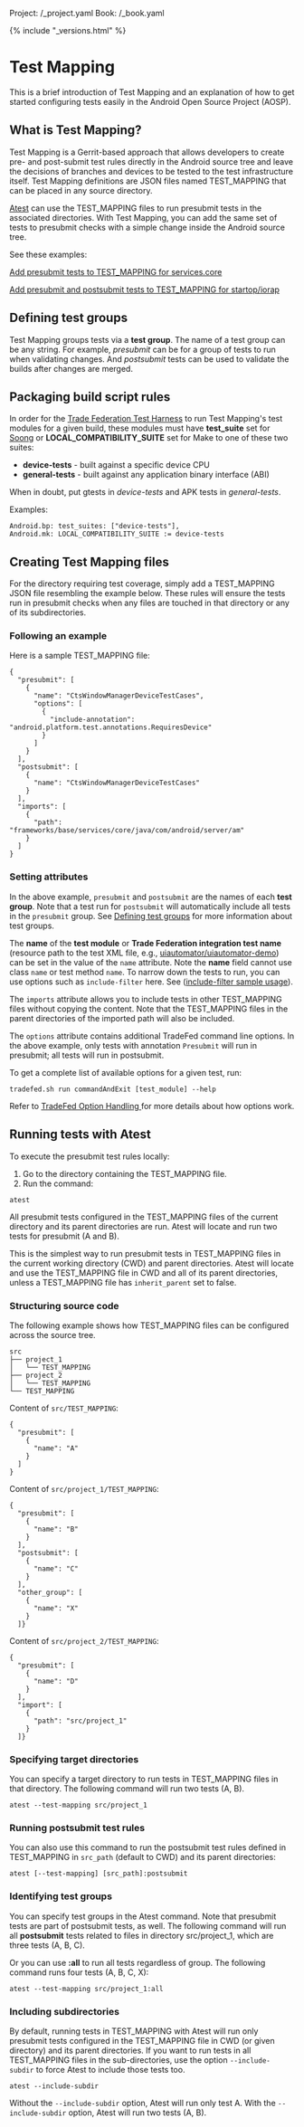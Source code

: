 Project: /_project.yaml
Book: /_book.yaml

{% include "_versions.html" %}

<!--
  Copyright 2018 The Android Open Source Project

  Licensed under the Apache License, Version 2.0 (the "License");
  you may not use this file except in compliance with the License.
  You may obtain a copy of the License at

      http://www.apache.org/licenses/LICENSE-2.0

  Unless required by applicable law or agreed to in writing, software
  distributed under the License is distributed on an "AS IS" BASIS,
  WITHOUT WARRANTIES OR CONDITIONS OF ANY KIND, either express or implied.
  See the License for the specific language governing permissions and
  limitations under the License.
-->

# Test Mapping

This is a brief introduction of Test Mapping and an explanation of how to get
started configuring tests easily in the Android Open Source Project (AOSP).

## What is Test Mapping?

Test Mapping is a Gerrit-based approach that allows developers to create pre-
and post-submit test rules directly in the Android source tree and leave the
decisions of branches and devices to be tested to the test infrastructure
itself. Test Mapping definitions are JSON files named TEST_MAPPING that can be
placed in any source directory.

[Atest](atest) can use the TEST_MAPPING files to run presubmit tests in the
associated directories. With Test Mapping, you can add the same set of tests to
presubmit checks with a simple change inside the Android source tree.

See these examples:

[Add presubmit tests to TEST_MAPPING for services.core](https://android.googlesource.com/platform/frameworks/base/+/master/services/core/java/com/android/server/pm/dex/TEST_MAPPING)

[Add presubmit and postsubmit tests to TEST_MAPPING for startop/iorap](https://android.googlesource.com/platform/frameworks/base/+/master/startop/iorap/TEST_MAPPING)

## Defining test groups

Test Mapping groups tests via a **test group**. The name of a test group can be
any string. For example, *presubmit* can be for a group of tests to run when
validating changes. And *postsubmit* tests can be used to validate the
builds after changes are merged.

## Packaging build script rules

In order for the [Trade Federation Test Harness](/devices/tech/test_infra/tradefed)
to run Test Mapping's test modules for a given build, these modules must have
**test_suite** set for [Soong](blueprints) or **LOCAL_COMPATIBILITY_SUITE** set
for Make to one of these two suites:

*   **device-tests** - built against a specific device CPU
*   **general-tests** - built against any application binary interface (ABI)

When in doubt, put gtests in _device-tests_ and APK tests in _general-tests_.

Examples:

```
Android.bp: test_suites: ["device-tests"],
Android.mk: LOCAL_COMPATIBILITY_SUITE := device-tests
```


## Creating Test Mapping files

For the directory requiring test coverage, simply add a TEST_MAPPING JSON file
resembling the example below. These rules will ensure the tests run in presubmit
checks when any files are touched in that directory or any of its subdirectories.

### Following an example

Here is a sample TEST_MAPPING file:

```
{
  "presubmit": [
    {
      "name": "CtsWindowManagerDeviceTestCases",
      "options": [
        {
          "include-annotation": "android.platform.test.annotations.RequiresDevice"
        }
      ]
    }
  ],
  "postsubmit": [
    {
      "name": "CtsWindowManagerDeviceTestCases"
    }
  ],
  "imports": [
    {
      "path": "frameworks/base/services/core/java/com/android/server/am"
    }
  ]
}
```

### Setting attributes

In the above example, `presubmit` and `postsubmit` are the names of each **test
group**. Note that a test run for `postsubmit` will automatically include all
tests in the `presubmit` group. See
[Defining test groups](#defining_test_groups) for more information about test
groups.

The **name** of the **test module** or **Trade Federation integration test
name** (resource path to the test XML file, e.g.,
[uiautomator/uiautomator-demo](https://android.googlesource.com/platform/tools/tradefederation/contrib/+/master/res/config/uiautomator/uiautomator-demo.xml))
can be set in the value of the `name` attribute. Note the **name** field cannot
use class `name` or test method `name`. To narrow down the tests to run, you can
use options such as `include-filter` here. See
([include-filter sample usage](https://android.googlesource.com/platform/frameworks/base/+/master/services/core/java/com/android/server/pm/dex/TEST_MAPPING#7)).

The `imports` attribute allows you to include tests in other TEST_MAPPING files
without copying the content. Note that the TEST_MAPPING files in the parent
directories of the imported path will also be included.

The `options` attribute contains additional TradeFed command line options. In
the above example, only tests with annotation `Presubmit` will run in presubmit;
all tests will run in postsubmit.

To get a complete list of available options for a given test, run:

<pre>
<code class="devsite-terminal">tradefed.sh run commandAndExit [test_module] --help</code>
</pre>

Refer to
[TradeFed Option Handling ](/devices/tech/test_infra/tradefed/fundamentals/options)
for more details about how options work.

## Running tests with Atest

To execute the presubmit test rules locally:

1.  Go to the directory containing the TEST_MAPPING file.
1.  Run the command:

<pre>
<code class="devsite-terminal">atest</code>
</pre>

All presubmit tests configured in the TEST_MAPPING files of the current
directory and its parent directories are run. Atest will locate and run two tests
for presubmit (A and B).

This is the simplest way to run presubmit tests in TEST_MAPPING files in the
current working directory (CWD) and parent directories. Atest will locate and
use the TEST_MAPPING file in CWD and all of its parent directories, unless a
TEST_MAPPING file has `inherit_parent` set to false.

### Structuring source code

The following example shows how TEST_MAPPING files can be configured across the
source tree.

```
src
├── project_1
│   └── TEST_MAPPING
├── project_2
│   └── TEST_MAPPING
└── TEST_MAPPING
```

Content of `src/TEST_MAPPING`:

```
{
  "presubmit": [
    {
      "name": "A"
    }
  ]
}
```

Content of `src/project_1/TEST_MAPPING`:

```
{
  "presubmit": [
    {
      "name": "B"
    }
  ],
  "postsubmit": [
    {
      "name": "C"
    }
  ],
  "other_group": [
    {
      "name": "X"
    }
  ]}
```

Content of `src/project_2/TEST_MAPPING`:

```
{
  "presubmit": [
    {
      "name": "D"
    }
  ],
  "import": [
    {
      "path": "src/project_1"
    }
  ]}
```

### Specifying target directories

You can specify a target directory to run tests in TEST_MAPPING files in that
directory. The following command will run two tests (A, B).

<pre>
<code class="devsite-terminal">atest --test-mapping src/project_1</code>
</pre>

### Running postsubmit test rules

You can also use this command to run the postsubmit test rules defined in
TEST_MAPPING in `src_path` (default to CWD)
and its parent directories:

<pre>
<code class="devsite-terminal">atest [--test-mapping] [src_path]:postsubmit</code>
</pre>

### Identifying test groups

You can specify test groups in the Atest command. Note that presubmit tests are
part of postsubmit tests, as well. The following command will run all
**postsubmit** tests related to files in directory src/project_1, which are
three tests (A, B, C).

Or you can use **:all** to run all tests regardless of group. The following
command runs four tests (A, B, C, X):

<pre>
<code class="devsite-terminal">atest --test-mapping src/project_1:all</code>
</pre>

### Including subdirectories

By default, running tests in TEST_MAPPING with Atest will run only presubmit
tests configured in the TEST_MAPPING file in CWD (or
given directory) and its parent directories. If you want to run tests in all
TEST_MAPPING files in the sub-directories, use the option `--include-subdir` to
force Atest to include those tests too.

<pre>
<code class="devsite-terminal">atest --include-subdir</code>
</pre>

Without the `--include-subdir` option, Atest will run only test A. With the
`--include-subdir` option, Atest will run two tests (A, B).
